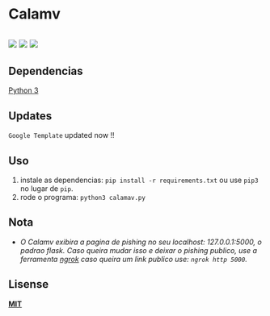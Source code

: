 # Calamv
![](https://img.shields.io/badge/%F0%9F%AA%93%20Class-Pishing-red)
![](https://img.shields.io/badge/Python-yellow)
![](https://img.shields.io/badge/-Flask-green)
----
## Dependencias
[Python 3](https://www.python.org/)

## Updates
`Google Template` updated now !!

## Uso
1. instale as dependencias: `pip install -r requirements.txt` ou use `pip3` no lugar de `pip`. 
2. rode o programa: `python3 calamav.py`

## Nota
 - _O Calamv exibira a pagina de pishing no seu localhost: 127.0.0.1:5000, o padrao flask. Caso queira mudar isso e deixar o pishing publico, use a ferramenta [ngrok](https://ngrok.com/) caso queira um link publico use: `ngrok http 5000`._

## Lisense
**[MIT](https://github.com/gabhm/pishing-tool/blob/main/LICENSE)**
